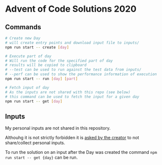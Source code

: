 # Advent of Code Solutions 2020

## Commands

```bash
# Create new Day
# will create entry points and download input file to inputs/
npm run start -- create [day]
```

```bash
# Execute part of day
# Will run the code for the specified part of day
# results will be copied to clipboard
# --test can be used to run against the test data from inputs/
# --perf can be used to show the performance information of execution
npm run start -- run [day] [part]
```

```bash
# Fetch input of day
# As the inputs are not shared with this repo (see below)
# this command can be used to fetch the input for a given day
npm run start -- get [day]
```

## Inputs

My personal inputs are not shared in this repository.

Althouhg it is not strictly forbidden it is [asked by the creator](https://www.reddit.com/r/adventofcode/comments/e7khy8/are_everyones_input_data_and_by_extension/fa13hb9/) to not share/collect personal inputs.

To run the solution on an input after the Day was created the command `npm run start -- get {day}` can be run.